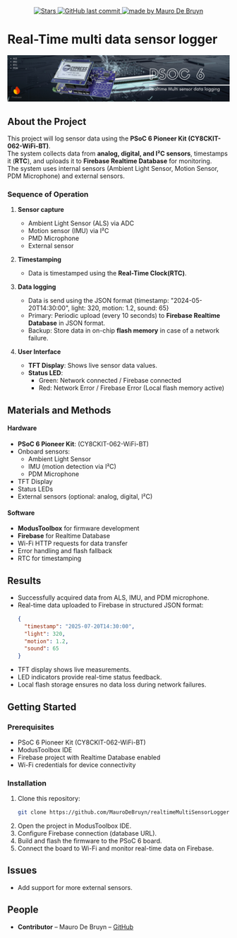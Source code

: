 <p align="center">
  <a href="https://github.com/MauroDeBruyn/realtimeMultiSensorLogger">
    <img alt="Stars" src="https://img.shields.io/github/stars/MauroDeBruyn/realtimeMultiSensorLogger">
  </a>
  
  <a href="https://github.com/MauroDeBruyn/">
    <img alt="GitHub last commit" src="https://img.shields.io/github/last-commit/MauroDeBruyn/realtimeMultiSensorLogger">
  </a>

  <a href="https://github.com/MauroDeBruyn/">
    <img alt="made by Mauro De Bruyn" src="https://img.shields.io/badge/made%20by-Mauro%20De Bruyn-ff69b4">
  </a>
</p>

# Real-Time multi data sensor logger

![Overzicht](./resources/media/banner.png)

## About the Project

This project will log sensor data using the **PSoC 6 Pioneer Kit (CY8CKIT-062-WiFi-BT)**.  
The system collects data from **analog, digital, and I²C sensors**, timestamps it (**RTC**), and uploads it to **Firebase Realtime Database** for monitoring.  
The system uses internal sensors (Ambient Light Sensor, Motion Sensor, PDM Microphone) and external sensors.

### Sequence of Operation

1. **Sensor capture**
    - Ambient Light Sensor (ALS) via ADC
    - Motion sensor (IMU) via I²C
    - PMD Microphone
    - External sensor

2. **Timestamping**
    - Data is timestamped using the **Real-Time Clock(RTC)**.

3. **Data logging**
    - Data is send using the JSON format {timestamp: "2024-05-20T14:30:00", light: 320, motion: 1.2, sound: 65}
    - Primary: Periodic upload (every 10 seconds) to **Firebase Realtime Database** in JSON format.
    - Backup: Store data in on-chip **flash memory** in case of a network failure.

4. **User Interface**
    - **TFT Display**: Shows live sensor data values.
    - **Status LED**:
        - Green: Network connected / Firebase connected
        - Red: Network Error / Firebase Error (Local flash memory active)


## Materials and Methods


#### Hardware
- **PSoC 6 Pioneer Kit**: (CY8CKIT-062-WiFi-BT)
- Onboard sensors:
  - Ambient Light Sensor
  - IMU (motion detection via I²C)
  - PDM Microphone
- TFT Display
- Status LEDs
- External sensors (optional: analog, digital, I²C)

#### Software
- **ModusToolbox** for firmware development
- **Firebase** for Realtime Database
- Wi-Fi HTTP requests for data transfer
- Error handling and flash fallback
- RTC for timestamping



## Results
- Successfully acquired data from ALS, IMU, and PDM microphone.
- Real-time data uploaded to Firebase in structured JSON format:
  ```json
  {
    "timestamp": "2025-07-20T14:30:00",
    "light": 320,
    "motion": 1.2,
    "sound": 65
  }

- TFT display shows live measurements.
- LED indicators provide real-time status feedback.
- Local flash storage ensures no data loss during network failures.



## Getting Started

### Prerequisites

- PSoC 6 Pioneer Kit (CY8CKIT-062-WiFi-BT)
- ModusToolbox IDE
- Firebase project with Realtime Database enabled
- Wi-Fi credentials for device connectivity

### Installation
1. Clone this repository:
    ```bash
    git clone https://github.com/MauroDeBruyn/realtimeMultiSensorLogger
2. Open the project in ModusToolbox IDE.
3. Configure Firebase connection (database URL).
4. Build and flash the firmware to the PSoC 6 board.
5. Connect the board to Wi-Fi and monitor real-time data on Firebase.


## Issues
- Add support for more external sensors.


## People
- **Contributor** – Mauro De Bruyn – [GitHub](https://github.com/maurodebruyn)
